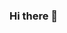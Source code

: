 ### Hi there 👋

<!--
**01Markus/01Markus** is a ✨ _special_ ✨ repository because its `README.md` (this file) appears on your GitHub profile.

Here are some ideas to get you started:

- 🔭 I’m currently working on ...
- 🌱 I’m currently learning C#, HTML, CSS
- 👯 I’m looking to collaborate on 
- 🤔 I’m looking for help with C#
- 💬 Ask me about C#, HTML
- 📫 How to reach me: Mail:Lindbergsports83@gmail.com
- 😄 Pronouns: ...
- ⚡ Fun fact: I like turrtles
-->
